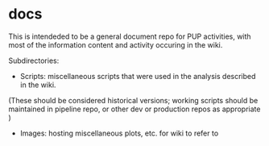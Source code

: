 # docs

This is intendeded to be a general document repo for PUP activities, with most of the information content and activity occuring in the wiki.

Subdirectories:

* Scripts:  miscellaneous scripts that were used in the analysis described in the wiki. 

 (These should be considered historical versions; working scripts should be maintained in pipeline repo, or other dev or production repos as appropriate )
 
* Images:   hosting miscellaneous plots, etc. for wiki to refer to


